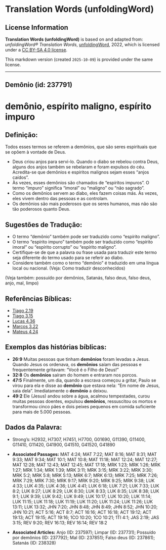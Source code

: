 # Translation Words (unfoldingWord)

## License Information

**Translation Words (unfoldingWord)** is based on and adapted from: _unfoldingWord® Translation Words_, [unfoldingWord](https://unfoldingword.org/utw), 2022, which is licensed under a [CC BY-SA 4.0 license](https://creativecommons.org/licenses/by-sa/4.0/legalcode.en).

This markdown version (created `2025-10-09`) is provided under the same license.



--------------------------------

## Demônio (id: 237791)

demônio, espírito maligno, espírito impuro
==========================================

Definição:
----------

Todos esses termos se referem a demônios, que são seres espirituais que se opõem à vontade de Deus.

* Deus criou anjos para servi\-lo. Quando o diabo se rebelou contra Deus, alguns dos anjos também se rebelaram e foram expulsos do céu. Acredita\-se que demônios e espíritos malignos sejam esses “anjos caídos”.
* Às vezes, esses demônios são chamados de “espíritos impuros”. O termo “impuro” significa “imoral” ou “maligno” ou “não sagrado”.
* Como os demônios servem ao diabo, eles fazem coisas más. Às vezes, eles vivem dentro das pessoas e as controlam.
* Os demônios são mais poderosos que os seres humanos, mas não são tão poderosos quanto Deus.

Sugestões de Tradução:
----------------------

* O termo “demônio” também pode ser traduzido como “espírito maligno”.
* O termo “espírito impuro” também pode ser traduzido como “espírito imoral” ou “espírito corrupto” ou “espírito maligno”.
* Certifique\-se de que a palavra ou frase usada para traduzir este termo seja diferente do termo usado para se referir ao diabo.
* Considere também como o termo “demônio” é traduzido em uma língua local ou nacional. (Veja: Como traduzir desconhecidos)

(Veja também: possuído por demônios, Satanás, falso deus, falso deus, anjo, mal, limpo)

Referências Bíblicas:
---------------------

* [Tiago 2\.19](https://ref.ly/Jas2:19)
* [Tiago 3\.15](https://ref.ly/Jas3:15)
* [Lucas 4\.36](https://ref.ly/Luke4:36)
* [Marcos 3\.22](https://ref.ly/Mark3:22)
* [Mateus 4\.24](https://ref.ly/Matt4:24)

Exemplos das histórias bíblicas:
--------------------------------

* **26:9** Muitas pessoas que tinham **demônios** foram levadas a Jesus. Quando Jesus os ordenava, os **demônios** saíam das pessoas e frequentemente gritavam: “Você é o Filho de Deus!”
* **32:8** Os **demônios** saíram do homem e entraram nos porcos.
* **47:5** Finalmente, um dia, quando a escrava começou a gritar, Paulo se virou para ela e disse ao **demônio** que estava nela: “Em nome de Jesus, saia dela”. Imediatamente o **demônio** a deixou.
* **49:2** Ele (Jesus) andou sobre a água, acalmou tempestades, curou muitas pessoas doentes, expulsou **demônios**, ressuscitou os mortos e transformou cinco pães e dois peixes pequenos em comida suficiente para mais de 5\.000 pessoas.

Dados da Palavra:
-----------------

* Strong’s: H2932, H7307, H7451, H7700, G01690, G11390, G11400, G11410, G11420, G41900, G41510, G41520, G41890

* **Associated Passages:** MAT 4:24; MAT 7:22; MAT 8:16; MAT 8:31; MAT 9:33; MAT 9:34; MAT 10:1; MAT 10:8; MAT 11:18; MAT 12:24; MAT 12:27; MAT 12:28; MAT 12:43; MAT 12:45; MAT 17:18; MRK 1:23; MRK 1:26; MRK 1:27; MRK 1:34; MRK 1:39; MRK 3:11; MRK 3:15; MRK 3:22; MRK 3:30; MRK 5:2; MRK 5:8; MRK 5:13; MRK 6:7; MRK 6:13; MRK 7:25; MRK 7:26; MRK 7:29; MRK 7:30; MRK 9:17; MRK 9:20; MRK 9:25; MRK 9:38; LUK 4:33; LUK 4:35; LUK 4:36; LUK 4:41; LUK 6:18; LUK 7:21; LUK 7:33; LUK 8:2; LUK 8:27; LUK 8:29; LUK 8:30; LUK 8:33; LUK 8:35; LUK 8:38; LUK 9:1; LUK 9:39; LUK 9:42; LUK 9:49; LUK 10:17; LUK 10:20; LUK 11:14; LUK 11:15; LUK 11:18; LUK 11:19; LUK 11:20; LUK 11:24; LUK 11:26; LUK 13:11; LUK 13:32; JHN 7:20; JHN 8:48; JHN 8:49; JHN 8:52; JHN 10:20; JHN 10:21; ACT 5:16; ACT 8:7; ACT 16:16; ACT 16:18; ACT 19:12; ACT 19:13; ACT 19:15; ACT 19:16; 1CO 10:20; 1CO 10:21; 1TI 4:1; JAS 2:19; JAS 3:15; REV 9:20; REV 16:13; REV 16:14; REV 18:2
* **Associated Articles:** Anjo (ID: 237597); Limpar (ID: 237731); Possuído por demônios (ID: 237792); Mal (ID: 237851); Falso deus (ID: 237861); Satanás (ID: 238328)

